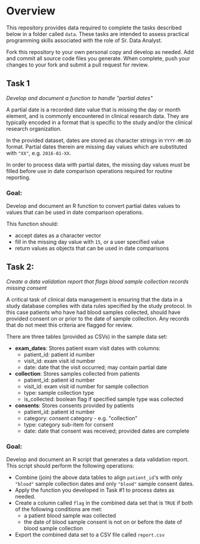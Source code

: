 # Overview
This repository provides data required to complete the tasks described below
in a folder called `data`.  These tasks are intended to assess practical
programming skills associated with the role of Sr. Data Analyst.

Fork this repository to your own personal copy and develop as needed.  Add and 
commit all source code files you generate.  When complete, push your changes to 
your fork and submit a pull request for review.


## Task 1
_Develop and document a function to handle "partial dates"_

A partial date is a recorded date value that is missing the day or month 
element, and is commonly encountered in clinical research data.  They are 
typically encoded in a format that is specific to the study and/or the clinical 
research organization.

In the provided dataset, dates are stored as character strings in `YYYY-MM-DD`
format.  Partial dates therein are missing day values which are substituted with
`"XX"`, e.g. `2016-01-XX`.

In order to process data with partial dates, the missing day values must be filled
before use in date comparison operations required for routine reporting.

### Goal:
Develop and document an R function to convert partial dates values to values that
can be used in date comparison operations.

This function should:
- accept dates as a character vector
- fill in the missing day value with `15`, or a user specified value
- return values as objects that can be used in date comparisons


## Task 2:
_Create a data validation report that flags blood sample collection records missing consent_

A critical task of clinical data management is ensuring that the data in a study
database complies with data rules specified by the study protocol.  In this case
patients who have had blood samples collected, should have provided consent on
or prior to the date of sample collection.  Any records that do not meet this
criteria are flagged for review.

There are three tables (provided as CSVs) in the sample data set:
- **exam_dates**:
  Stores patient exam visit dates with columns:
  - patient_id: patient id number
  - visit_id: exam visit id number
  - date: date that the visit occurred; may contain partial date
- **collection**:
  Stores samples collected from patients
  - patient_id: patient id number
  - visit_id: exam visit id number for sample collection
  - type: sample collection type
  - is_collected: boolean flag if specified sample type was collected
- **consents**:
  Stores consents provided by patients
  - patient_id: patient id number
  - category: consent category - e.g. "collection"
  - type: category sub-item for consent
  - date: date that consent was received; provided dates are complete

### Goal:
Develop and document an R script that generates a data validation report.  This
script should perform the following operations:

- Combine (join) the above data tables to align `patient_id`'s with only `"blood"` 
  sample collection dates and only `"blood"` sample consent dates.
- Apply the function you developed in Task #1 to process dates as needed.
- Create a column called `flag` in the combined data set that is `TRUE` if both
  of the following conditions are met:
  - a patient blood sample was collected
  - the date of blood sample consent is not on or before the date of blood 
    sample collection
- Export the combined data set to a CSV file called `report.csv`

